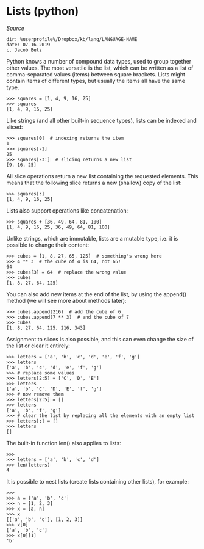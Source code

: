 # Lists (python)

*[Source](https://docs.python.org/3/tutorial/introduction.html)*
```
dir: %userprofile%/Dropbox/kb/lang/LANGUAGE-NAME
date: 07-16-2019 
c. Jacob Betz 
```

Python knows a number of compound data types, used to group together other values. The most versatile is the list, which can be written as a list of comma-separated values (items) between square brackets. Lists might contain items of different types, but usually the items all have the same type.
```
>>> squares = [1, 4, 9, 16, 25]
>>> squares
[1, 4, 9, 16, 25]
```

Like strings (and all other built-in sequence types), lists can be indexed and sliced:
```
>>> squares[0]  # indexing returns the item
1
>>> squares[-1]
25
>>> squares[-3:]  # slicing returns a new list
[9, 16, 25]
```

All slice operations return a new list containing the requested elements. This means that the following slice returns a new (shallow) copy of the list:
```
>>> squares[:]
[1, 4, 9, 16, 25]
```

Lists also support operations like concatenation:

```
>>> squares + [36, 49, 64, 81, 100]
[1, 4, 9, 16, 25, 36, 49, 64, 81, 100]
```

Unlike strings, which are immutable, lists are a mutable type, i.e. it is possible to change their content:

```
>>> cubes = [1, 8, 27, 65, 125]  # something's wrong here
>>> 4 ** 3  # the cube of 4 is 64, not 65!
64
>>> cubes[3] = 64  # replace the wrong value
>>> cubes
[1, 8, 27, 64, 125]
```

You can also add new items at the end of the list, by using the append() method (we will see more about methods later):
```
>>> cubes.append(216)  # add the cube of 6
>>> cubes.append(7 ** 3)  # and the cube of 7
>>> cubes
[1, 8, 27, 64, 125, 216, 343]
```

Assignment to slices is also possible, and this can even change the size of the list or clear it entirely:

```
>>> letters = ['a', 'b', 'c', 'd', 'e', 'f', 'g']
>>> letters
['a', 'b', 'c', 'd', 'e', 'f', 'g']
>>> # replace some values
>>> letters[2:5] = ['C', 'D', 'E']
>>> letters
['a', 'b', 'C', 'D', 'E', 'f', 'g']
>>> # now remove them
>>> letters[2:5] = []
>>> letters
['a', 'b', 'f', 'g']
>>> # clear the list by replacing all the elements with an empty list
>>> letters[:] = []
>>> letters
[]
```

The built-in function len() also applies to lists:

```
>>>
>>> letters = ['a', 'b', 'c', 'd']
>>> len(letters)
4

```

It is possible to nest lists (create lists containing other lists), for example:
```
>>>
>>> a = ['a', 'b', 'c']
>>> n = [1, 2, 3]
>>> x = [a, n]
>>> x
[['a', 'b', 'c'], [1, 2, 3]]
>>> x[0]
['a', 'b', 'c']
>>> x[0][1]
'b'
```